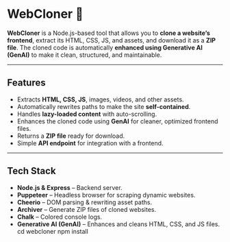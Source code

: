 # WebCloner 🚀

**WebCloner** is a Node.js-based tool that allows you to **clone a website’s frontend**, extract its HTML, CSS, JS, and assets, and download it as a **ZIP file**. The cloned code is automatically **enhanced using Generative AI (GenAI)** to make it clean, structured, and maintainable.

---

## Features

- Extracts **HTML, CSS, JS**, images, videos, and other assets.  
- Automatically rewrites paths to make the site **self-contained**.  
- Handles **lazy-loaded content** with auto-scrolling.  
- Enhances the cloned code using **GenAI** for cleaner, optimized frontend files.  
- Returns a **ZIP file** ready for download.  
- Simple **API endpoint** for integration with a frontend.  

---

## Tech Stack

- **Node.js & Express** – Backend server.  
- **Puppeteer** – Headless browser for scraping dynamic websites.  
- **Cheerio** – DOM parsing & rewriting asset paths.  
- **Archiver** – Generate ZIP files of cloned websites.  
- **Chalk** – Colored console logs.  
- **Generative AI (GenAI)** – Enhances and cleans HTML, CSS, and JS files.  
cd webcloner
npm install
